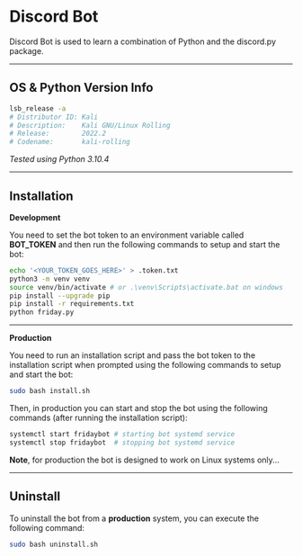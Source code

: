 
# Discord Bot

Discord Bot is used to learn a combination of Python and the discord.py package.

---

## OS & Python Version Info

```bash
lsb_release -a
# Distributor ID: Kali
# Description:    Kali GNU/Linux Rolling
# Release:        2022.2
# Codename:       kali-rolling
```

*Tested using Python 3.10.4*

---

## Installation

**Development**

You need to set the bot token to an environment variable called **BOT_TOKEN** and then run the following commands to setup and start the bot:

```bash
echo '<YOUR_TOKEN_GOES_HERE>' > .token.txt
python3 -m venv venv
source venv/bin/activate # or .\venv\Scripts\activate.bat on windows
pip install --upgrade pip
pip install -r requirements.txt
python friday.py
```

---

**Production**

You need to run an installation script and pass the bot token to the installation script when prompted using the following commands to setup and start the bot:

```bash
sudo bash install.sh
```

Then, in production you can start and stop the bot using the following commands (after running the installation script):

```bash
systemctl start fridaybot # starting bot systemd service
systemctl stop fridaybot  # stopping bot systemd service
```

**Note**, for production the bot is designed to work on Linux systems only...

---

## Uninstall

To uninstall the bot from a **production** system, you can execute the following command:

```bash
sudo bash uninstall.sh
```
